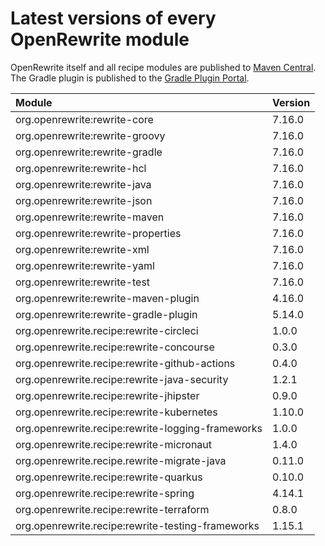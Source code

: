 # Latest versions of every OpenRewrite module

OpenRewrite itself and all recipe modules are published to [Maven Central](https://search.maven.org/search?q=org.openrewrite).
The Gradle plugin is published to the [Gradle Plugin Portal](https://plugins.gradle.org/plugin/org.openrewrite.rewrite).

| Module | Version |
| :--- | :--- |
| org.openrewrite:rewrite-core | 7.16.0 |
| org.openrewrite:rewrite-groovy | 7.16.0 |
| org.openrewrite:rewrite-gradle | 7.16.0 |
| org.openrewrite:rewrite-hcl | 7.16.0 |
| org.openrewrite:rewrite-java | 7.16.0 |
| org.openrewrite:rewrite-json | 7.16.0 |
| org.openrewrite:rewrite-maven | 7.16.0 |
| org.openrewrite:rewrite-properties | 7.16.0 |
| org.openrewrite:rewrite-xml | 7.16.0 |
| org.openrewrite:rewrite-yaml | 7.16.0 |
| org.openrewrite:rewrite-test | 7.16.0 |
| org.openrewrite:rewrite-maven-plugin | 4.16.0 |
| org.openrewrite:rewrite-gradle-plugin | 5.14.0 |
| org.openrewrite.recipe:rewrite-circleci | 1.0.0 |
| org.openrewrite.recipe:rewrite-concourse | 0.3.0 |
| org.openrewrite.recipe:rewrite-github-actions | 0.4.0 |
| org.openrewrite.recipe:rewrite-java-security | 1.2.1 |
| org.openrewrite.recipe:rewrite-jhipster | 0.9.0 |
| org.openrewrite.recipe:rewrite-kubernetes | 1.10.0 |
| org.openrewrite.recipe:rewrite-logging-frameworks | 1.0.0 |
| org.openrewrite.recipe:rewrite-micronaut | 1.4.0 |
| org.openrewrite.recipe.rewrite-migrate-java | 0.11.0 |
| org.openrewrite.recipe:rewrite-quarkus | 0.10.0 |
| org.openrewrite.recipe:rewrite-spring | 4.14.1 |
| org.openrewrite.recipe:rewrite-terraform | 0.8.0 |
| org.openrewrite.recipe:rewrite-testing-frameworks | 1.15.1 |
